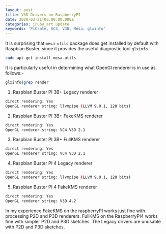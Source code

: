 ```yaml
---
layout: post
title: V3D Drivers on RaspberryPI
date: 2020-03-21T06:00:00.000Z
categories: jruby_art update
keywords: 'PiCrate, VC4, V3D, Mesa, glxinfo'
---
```

It is surprising that `mesa-utils` package does get installed by default with Raspbian Buster, since it provides the useful diagnostic tool `glxinfo`

```bash
sudo apt-get install mesa-utils
```
It is particularly useful in determining what OpenGl renderer is in use as follows:-
```bash
glxinfo|grep render
```

1. Raspbian Buster PI 3B+ Legacy renderer
```bash
direct rendering: Yes
OpenGL renderer string: llvmpipe (LLVM 9.0.1, 128 bits)
```
2. Raspbian Buster PI 3B+ FakeKMS renderer
```bash
direct rendering: Yes
OpenGL renderer string: VC4 V3D 2.1
```
3. Raspbian Buster PI 3B+ FullKMS renderer
```bash
direct rendering: Yes
OpenGL renderer string: VC4 V3D 2.1
```
4. Raspbian Buster PI 4 Legacy renderer
```bash
direct rendering: Yes
OpenGL renderer string: llvmpipe (LLVM 9.0.1, 128 bits)
```
5. Raspbian Buster PI 4 FakeKMS renderer
```bash
direct rendering: Yes
OpenGL renderer string: V3D 4.2
```
In my experience FakeKMS on the raspberryPI works just fine with processing P2D and P3D renderers. FullKMS on the RaspberryPI4 works fine with simpler P2D and P3D sketches. The Legacy drivers are unusable with P2D and P3D sketches.
